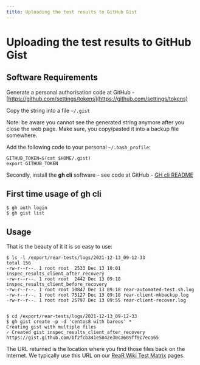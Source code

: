 ```yaml
---
title: Uploading the test results to GitHub Gist
---
```


# Uploading the test results to GitHub Gist

## Software Requirements

Generate a personal authorisation code at GitHub - [https://github.com/settings/tokens](https://github.com/settings/tokens)

Copy the string into a file `~/.gist`

Note: be aware you cannot see the generated string anymore after you close the web page. Make sure, you copy/pasted it into a backup file somewhere.

Add the following code to your personal `~/.bash_profile`:

    GITHUB_TOKEN=$(cat $HOME/.gist)
    export GITHUB_TOKEN

Secondly, install the **gh cli** software - see code at GitHub - [GH cli README](https://github.com/cli/cli#installation)

## First time usage of gh cli

    $ gh auth login
    $ gh gist list

## Usage

That is the beauty of it it is so easy to use:

    $ ls -l /export/rear-tests/logs/2021-12-13_09-12-33
    total 156
    -rw-r--r--. 1 root root  2533 Dec 13 10:01 inspec_results_client_after_recovery
    -rw-r--r--. 1 root root  2442 Dec 13 09:18 inspec_results_client_before_recovery
    -rw-r--r--. 1 root root 10847 Dec 13 09:18 rear-automated-test.sh.log
    -rw-r--r--. 1 root root 75127 Dec 13 09:18 rear-client-mkbackup.log
    -rw-r--r--. 1 root root 25797 Dec 13 09:55 rear-client-recover.log


    $ cd /export/rear-tests/logs/2021-12-13_09-12-33
    $ gh gist create -p -d 'centos8 with bareos' *
    Creating gist with multiple files
    ✓ Created gist inspec_results_client_after_recovery
    https://gist.github.com/bf2fcb341e5842e30ca609ff9c7eca65

The URL returned is the location where you find those files back on the Internet. We typically use this URL on our [ReaR Wiki Test Matrix](https://github.com/rear/rear/wiki/Test-Matrix-rear-2.6) pages.
